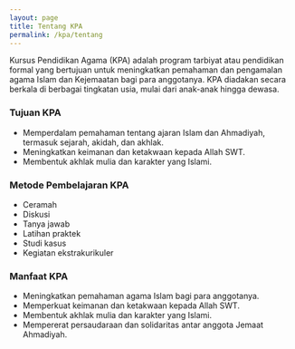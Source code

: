 ```yaml
---
layout: page
title: Tentang KPA
permalink: /kpa/tentang
---
```


Kursus Pendidikan Agama (KPA) adalah program tarbiyat atau pendidikan formal yang bertujuan untuk meningkatkan pemahaman dan pengamalan agama Islam dan Kejemaatan bagi para anggotanya. KPA diadakan secara berkala di berbagai tingkatan usia, mulai dari anak-anak hingga dewasa.

### Tujuan KPA

- Memperdalam pemahaman tentang ajaran Islam dan Ahmadiyah, termasuk sejarah, akidah, dan akhlak.
- Meningkatkan keimanan dan ketakwaan kepada Allah SWT.
- Membentuk akhlak mulia dan karakter yang Islami.

### Metode Pembelajaran KPA

- Ceramah
- Diskusi
- Tanya jawab
- Latihan praktek
- Studi kasus
- Kegiatan ekstrakurikuler

### Manfaat KPA

- Meningkatkan pemahaman agama Islam bagi para anggotanya.
- Memperkuat keimanan dan ketakwaan kepada Allah SWT.
- Membentuk akhlak mulia dan karakter yang Islami.
- Mempererat persaudaraan dan solidaritas antar anggota Jemaat Ahmadiyah.